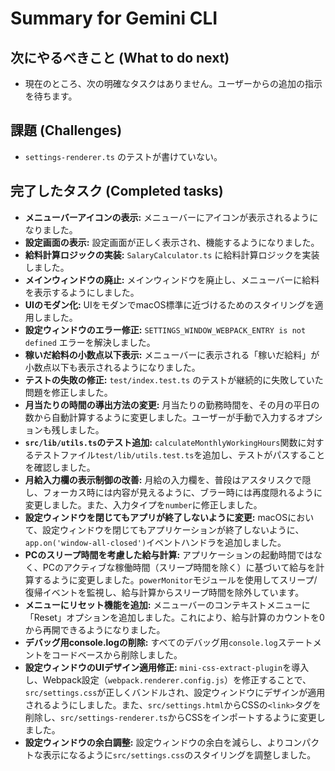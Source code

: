 # Summary for Gemini CLI

## 次にやるべきこと (What to do next)
- 現在のところ、次の明確なタスクはありません。ユーザーからの追加の指示を待ちます。

## 課題 (Challenges)
- `settings-renderer.ts` のテストが書けていない。

## 完了したタスク (Completed tasks)
-   **メニューバーアイコンの表示:** メニューバーにアイコンが表示されるようになりました。
-   **設定画面の表示:** 設定画面が正しく表示され、機能するようになりました。
-   **給料計算ロジックの実装:** `SalaryCalculator.ts` に給料計算ロジックを実装しました。
-   **メインウィンドウの廃止:** メインウィンドウを廃止し、メニューバーに給料を表示するようにしました。
-   **UIのモダン化:** UIをモダンでmacOS標準に近づけるためのスタイリングを適用しました。
-   **設定ウィンドウのエラー修正:** `SETTINGS_WINDOW_WEBPACK_ENTRY is not defined` エラーを解決しました。
-   **稼いだ給料の小数点以下表示:** メニューバーに表示される「稼いだ給料」が小数点以下も表示されるようになりました。
-   **テストの失敗の修正:** `test/index.test.ts` のテストが継続的に失敗していた問題を修正しました。
-   **月当たりの時間の導出方法の変更:** 月当たりの勤務時間を、その月の平日の数から自動計算するように変更しました。ユーザーが手動で入力するオプションも残しました。
-   **`src/lib/utils.ts`のテスト追加:** `calculateMonthlyWorkingHours`関数に対するテストファイル`test/lib/utils.test.ts`を追加し、テストがパスすることを確認しました。
-   **月給入力欄の表示制御の改善:** 月給の入力欄を、普段はアスタリスクで隠し、フォーカス時には内容が見えるように、ブラー時には再度隠れるように変更しました。また、入力タイプを`number`に修正しました。
-   **設定ウィンドウを閉じてもアプリが終了しないように変更:** macOSにおいて、設定ウィンドウを閉じてもアプリケーションが終了しないように、`app.on('window-all-closed')`イベントハンドラを追加しました。
-   **PCのスリープ時間を考慮した給与計算:** アプリケーションの起動時間ではなく、PCのアクティブな稼働時間（スリープ時間を除く）に基づいて給与を計算するように変更しました。`powerMonitor`モジュールを使用してスリープ/復帰イベントを監視し、給与計算からスリープ時間を除外しています。
-   **メニューにリセット機能を追加:** メニューバーのコンテキストメニューに「Reset」オプションを追加しました。これにより、給与計算のカウントを0から再開できるようになりました。
-   **デバッグ用console.logの削除:** すべてのデバッグ用`console.log`ステートメントをコードベースから削除しました。
-   **設定ウィンドウのUIデザイン適用修正:** `mini-css-extract-plugin`を導入し、Webpack設定（`webpack.renderer.config.js`）を修正することで、`src/settings.css`が正しくバンドルされ、設定ウィンドウにデザインが適用されるようにしました。また、`src/settings.html`からCSSの`<link>`タグを削除し、`src/settings-renderer.ts`からCSSをインポートするように変更しました。
-   **設定ウィンドウの余白調整:** 設定ウィンドウの余白を減らし、よりコンパクトな表示になるように`src/settings.css`のスタイリングを調整しました。